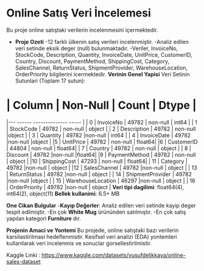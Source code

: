 # Online Satış Veri İncelemesi
Bu proje online satıştaki verilerin incelenmesini içermektedir.

* **Proje Ozeti** 
-12 farklı ülkenin satış verileri incelenmiştir.
-Analiz edilen veri setinde eksik deger (null) bulunmaktadır.
-Veriler, InvoiceNo, StockCode, Description, Quantity, InvoiceDate, UnitPrice, CustomerID, Country, Discount, PaymentMethod, ShippingCost, Category, SalesChannel, ReturnStatus, ShipmentProvider, WarehouseLocation, OrderPriority bilgilerini icermektedir.
**Verinin Genel Yapisi**
Veri Setinin Sutunlari (Toplam 17 sutun):

 #    |  Column                |    Non-Null | Count    | Dtype  |
|---   ------                    --------------  -----  |
| 0    |  InvoiceNo             |   49782  | non-null  |   int64  |
| 1    | StockCode              |   49782   | non-null  | object |
| 2    |  Description           |   49782   | non-null     |object |
| 3    |   Quantity             |   49782   |non-null    | int64  |
| 4    |  InvoiceDate           |   49782   |non-null     |object |
 |5    |   UnitPrice            |   49782   | non-null    | float64|
 |6    |   CustomerID           |   44804   | non-null    | float64|
| 7    |   Country              |   49782   | non-null    | object |
| 8    |   Discount             |   49782   |non-null     |float64|
 |9    |   PaymentMethod        |   49782   | non-null    | object |
 |10   |  ShippingCost          |   47293   | non-null    | float64|
| 11   |  Category              |  49782    |non-null    | object |
 |12   |  SalesChannel          |  49782    |non-null    | object |
| 13   |  ReturnStatus          |  49782    |non-null   |  object |
| 14   |  ShipmentProvider      |  49782    |non-null     |object |
| 15   |  WarehouseLocation     | 46297    |non-null    | object |
| 16   |  OrderPriority         | 49782    |non-null   |  object |
**Veri tipi dagilimi**: float64(4), int64(2), object(11)
**Bellek kullanimi**:  6.5+ MB

**One Cikan Bulgular**
-**Kayıp Değerler**: Analiz edilen veri setinde kayip deger tespit edilmiştir.
-En çok **White Mug** ürününden satılmıştır.
-En çok satış yapılan kategori **Furniture** dır.

**Projenin Amaci ve Yontemi**
Bu projede, online satıştaki bazı verilerin karsilastirilmasi hedeflenmistir. Kesifsel veri analizi (EDA) yontemleri kullanilarak veri incelenmis ve sonuclar gorsellestirilmistir. 

Kaggle Linki : https://www.kaggle.com/datasets/yusufdelikkaya/online-sales-dataset




